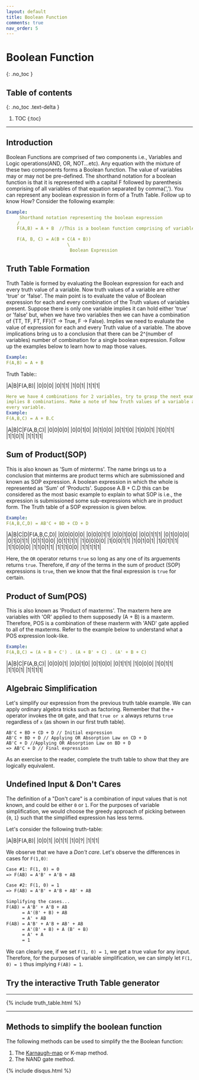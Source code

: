 ```yaml
---
layout: default
title: Boolean Function
comments: true
nav_order: 5
---
```


# Boolean Function
{: .no_toc }


## Table of contents
{: .no_toc .text-delta }

1. TOC
{:toc}

---


## Introduction

Boolean Functions are comprised of two components i.e., Variables and Logic operations(AND, OR, NOT...etc). Any equation with the mixture of these two components forms a Boolean function. The value of variables may or may not be pre-defined. The shorthand notation for a boolean function is that it is represented with a capital F followed by parenthesis comprising of all variables of that equation separated by comma(','). You can represent any boolean expression in form of a Truth Table. Follow up to know How?
Consider the following example:
```yaml
Example:
	 Shorthand notation representing the boolean expression
	/
	F(A,B) = A + B	//This is a boolean function comprising of variables A and B

	F(A, B, C) = A(B + C(A + B))
					   \
					   	Boolean Expression
```

## Truth Table Formation

Truth Table is formed by evaluating the Boolean expression for each and every truth value of a variable. Now truth values of a variable are either 'true' or 'false'. The main point is to evaluate the value of Boolean expression for each and every combination of the Truth values of 
variables present. Suppose there is only one variable implies it can hold either 'true' or 'false' but, when we have two variables then we can have a combination of {TT, TF, FT, FF}(T -> True, F -> False). Implies we need to evaluate the value of expression for each and every Truth value of a variable.
The above implications bring us to a conclusion that there can be 2^(number of variables) number of combination for a single boolean expression. Follow up the examples below to learn how to map those values.

```yaml
Example:
F(A,B) = A + B
```
Truth Table::

|A|B|F(A,B)|
|0|0|0|
|0|1|1|
|1|0|1|
|1|1|1|

```yaml
Here we have 4 combinations for 2 variables, try to grasp the next example where variables are 3 which 
implies 8 combinations. Make a note of how Truth values of a variable are written under each column for 
every variable.
Example:
F(A,B,C) = A + B.C
```

|A|B|C|F(A,B,C)|
|0|0|0|0|
|0|0|1|0|
|0|1|0|0|
|0|1|1|0|
|1|0|0|1|
|1|0|1|1|
|1|1|0|1|
|1|1|1|1|

## Sum of Product(SOP)

This is also known as 'Sum of minterms'. The name brings us to a conclusion that minterms are product terms which are submissioned and known as SOP expression. A boolean expression in which the whole is represented as 'Sum' of 'Products'. Suppose A.B + C.D this can be considered as the most basic example to explain to what SOP is i.e., the expression is submissioned some sub-expressions which are in product form. The Truth table of a SOP expression is given below.

```yaml
Example:
F(A,B,C,D) = AB'C + BD + CD + D
```

|A|B|C|D|F(A,B,C,D)|
|0|0|0|0|0|
|0|0|0|1|1|
|0|0|1|0|0|
|0|0|1|1|1|
|0|1|0|0|0|
|0|1|0|1|1|
|0|1|1|0|0|
|0|1|1|1|1|
|1|0|0|0|0|
|1|0|0|1|1|
|1|0|1|0|1|
|1|0|1|1|1|
|1|1|0|0|0|
|1|1|0|1|1|
|1|1|1|0|0|
|1|1|1|1|1|

Here, the `OR` operator returns `true` so long as any one of its arguements returns `true`. Therefore, if _any_ of the terms in the sum of product (SOP) expressions is `true`, then we know that the final expression is `true` for certain.

## Product of Sum(POS)

This is also known as 'Product of maxterms'. The maxterm here are variables with 'OR' applied to them supposedly (A + B) is a maxterm. Therefore, POS is a combination of these maxterm with 'AND' gate applied to all of the maxterms. Refer to the example below to understand what a POS expression look-like.

```yaml
Example:
F(A,B,C) = (A + B + C') . (A + B' + C) . (A' + B + C)
```

|A|B|C|F(A,B,C)|
|0|0|0|1|
|0|0|1|0|
|0|1|0|0|
|0|1|1|1|
|1|0|0|0|
|1|0|1|1|
|1|1|0|1|
|1|1|1|1|

## Algebraic Simplification

Let's simplify our expression from the previous truth table example. We can apply ordinary algebra tricks such as factoring. Remember that the `+` operator invokes the `OR` gate, and that `true or x` always returns `true` regardless of `x` (as shown in our first truth table).
```
AB'C + BD + CD + D // Initial expression
AB'C + BD + D // Applying OR Absorption Law on CD + D
AB'C + D //Applying OR Absorption Law on BD + D
=> AB'C + D // Final expression
```

As an exercise to the reader, complete the truth table to show that they are logically equivalent. 

## Undefined Input & Don't Cares

The definition of a "Don't care" is a combination of input values that is not known, and could be either `0` or `1`. For the purposes of variable simplification, we would choose the greedy approach of picking between {`0`, `1`} such that the simplified expression has less terms.

Let's consider the following truth-table:

|A|B|F(A,B)|
|0|0|1|
|0|1|1|
|1|0|?|
|1|1|1|

We observe that we have a _Don't care_. Let's observe the differences in cases for `F(1,0)`:

```markdown
Case #1: F(1, 0) = 0
=> F(AB) = A'B' + A'B + AB

Case #2: F(1, 0) = 1
=> F(AB) = A'B' + A'B + AB' + AB

Simplifying the cases...
F(AB) = A'B' + A'B + AB
	  = A'(B' + B) + AB
	  = A' + AB
F(AB) = A'B' + A'B + AB' + AB
	  = A'(B' + B) + A (B' + B)
	  = A' + A
	  = 1
```

We can clearly see, if we set `F(1, 0) = 1`, we get a true value for any input. Therefore, for the purposes of variable simplification, we can simply let `F(1, 0) = 1` thus implying `F(AB) = 1`.

## Try the interactive Truth Table generator

---

{% include truth_table.html %}

---

## Methods to simplify the boolean function

The following methods can be used to simplify the the Boolean function:

1. The [Karnaugh-map](https://learn.circuitverse.org/docs/maps.html) or K-map method.
1. The NAND gate method.


{% include disqus.html %}

